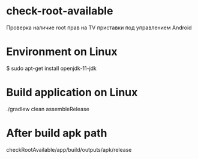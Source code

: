 # check-root-available
Проверка наличие root прав на TV приставки под управлением Android
# Environment on Linux
$ sudo apt-get install openjdk-11-jdk
# Build application on Linux
./gradlew clean assembleRelease
# After build apk path 
checkRootAvailable/app/build/outputs/apk/release
